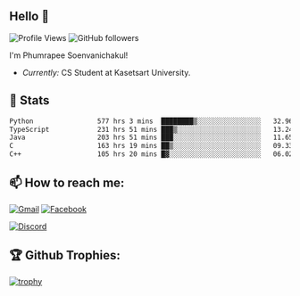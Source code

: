 
<h2>Hello 👋</h2> 

![Profile Views](https://komarev.com/ghpvc/?username=Homiez09&label=Profile%20views&color=0e75b6&style=flat)
![GitHub followers](https://img.shields.io/github/followers/HomieZ09.svg?style=social&label=Follow)


I'm Phumrapee Soenvanichakul!

- <i>Currently:</i> CS Student at Kasetsart University.

<h2>👀 Stats</h2>

<!--START_SECTION:waka-->

```txt
Python                577 hrs 3 mins  ████████▒░░░░░░░░░░░░░░░░   32.96 %
TypeScript            231 hrs 51 mins ███▒░░░░░░░░░░░░░░░░░░░░░   13.24 %
Java                  203 hrs 51 mins ███░░░░░░░░░░░░░░░░░░░░░░   11.65 %
C                     163 hrs 19 mins ██▒░░░░░░░░░░░░░░░░░░░░░░   09.33 %
C++                   105 hrs 20 mins █▓░░░░░░░░░░░░░░░░░░░░░░░   06.02 %
```

<!--END_SECTION:waka-->

<h2>📫 How to reach me:</h2>

<a href="mailto:phumrapeesoen1@gmail.com">![Gmail](https://img.shields.io/badge/Gmail-D14836?style=for-the-badge&logo=gmail&logoColor=white)</a> 
<a href="https://web.facebook.com/phumrapee.soenvanichakul.3/">![Facebook](https://img.shields.io/badge/Facebook-4267B2?style=for-the-badge&logo=facebook&logoColor=white)</a>

<a href="https://discord.gg/EWnAEUtFVm">![Discord](https://discord.c99.nl/widget/theme-1/297740667784921089.png)</a> 

<h2>🏆 Github Trophies:</h2>

[![trophy](https://github-profile-trophy.vercel.app/?username=Homiez09&theme=discord&row=1)](https://github.com/ryo-ma/github-profile-trophy)
